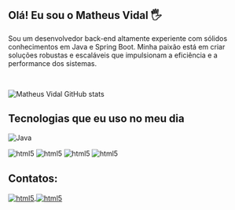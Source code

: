 ## Olá! Eu sou o Matheus Vidal 🖐️

<p>
  Sou um desenvolvedor back-end altamente experiente com sólidos conhecimentos em Java e Spring Boot. Minha paixão está em criar soluções robustas e escaláveis que impulsionam a eficiência e a performance dos sistemas.
</p>
<br>

![Matheus Vidal GitHub stats](https://github-readme-stats.vercel.app/api?username=matheus404&show_icons=true&theme=radical)


## Tecnologias que eu uso no meu dia

![Java](https://img.shields.io/badge/Java-ED8B00?style=for-the-badge&logo=java&logoColor=white)

<div style="display: inline_block">
  <img align="center" alt="html5" src="https://img.shields.io/badge/Java-ED8B00?style=for-the-badge&logo=java&logoColor=white" />
  <img align="center" alt="html5" src="https://img.shields.io/badge/Spring-6DB33F?style=for-the-badge&logo=spring&logoColor=white" />
  <img align="center" alt="html5" src="https://img.shields.io/badge/PostgreSQL-316192?style=for-the-badge&logo=postgresql&logoColor=white" />
  <img align="center" alt="html5" src="https://img.shields.io/badge/Git-E34F26?style=for-the-badge&logo=git&logoColor=white" />
</div>

## Contatos:

<div style="display: inline_block">
  <a href = "mailto:matheusvidal97@gmail.com">
    <img align="center" alt="html5" src="https://img.shields.io/badge/Gmail-D14836?style=for-the-badge&logo=gmail&logoColor=white"/>
  </a>
  <a href="https://www.linkedin.com/in/matheus-vidal-6267b118a/">
    <img align="center" alt="html5" src="https://img.shields.io/badge/LinkedIn-0077B5?style=for-the-badge&logo=linkedin&logoColor=white"/>
  </a>
</div>

